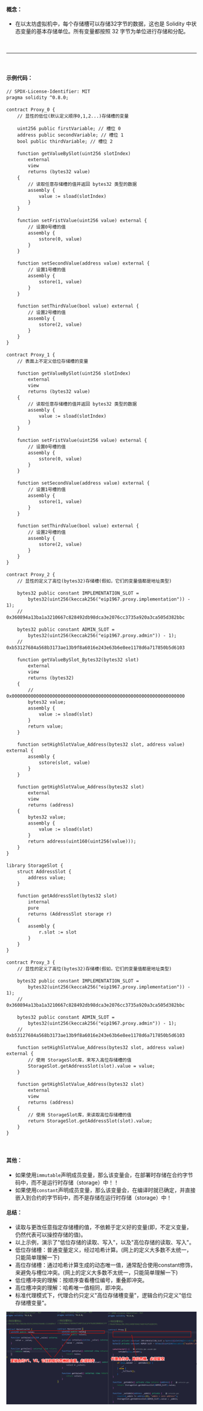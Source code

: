#### 概念：
- 在以太坊虚拟机中，每个存储槽可以存储32字节的数据，这也是 Solidity 中状态变量的基本存储单位。所有变量都按照 32 字节为单位进行存储和分配。

　

-----------------------------------------------------------------

　

#### 示例代码：
```
// SPDX-License-Identifier: MIT
pragma solidity ^0.8.0;

contract Proxy_0 {
    // 显性的低位(默认定义顺序0,1,2...)存储槽的变量

    uint256 public firstVariable; // 槽位 0
    address public secondVariable; // 槽位 1
    bool public thirdVariable; // 槽位 2

    function getValueBySlot(uint256 slotIndex)
        external
        view
        returns (bytes32 value)
    {
        // 读取任意存储槽的值并返回 bytes32 类型的数据
        assembly {
            value := sload(slotIndex)
        }
    }

    function setFristValue(uint256 value) external {
        // 设置0号槽的值
        assembly {
            sstore(0, value)
        }
    }

    function setSecondValue(address value) external {
        // 设置1号槽的值
        assembly {
            sstore(1, value)
        }
    }

    function setThirdValue(bool value) external {
        // 设置2号槽的值
        assembly {
            sstore(2, value)
        }
    }
}

contract Proxy_1 {
    // 表面上不定义低位存储槽的变量

    function getValueBySlot(uint256 slotIndex)
        external
        view
        returns (bytes32 value)
    {
        // 读取任意存储槽的值并返回 bytes32 类型的数据
        assembly {
            value := sload(slotIndex)
        }
    }

    function setFristValue(uint256 value) external {
        // 设置0号槽的值
        assembly {
            sstore(0, value)
        }
    }

    function setSecondValue(address value) external {
        // 设置1号槽的值
        assembly {
            sstore(1, value)
        }
    }

    function setThirdValue(bool value) external {
        // 设置2号槽的值
        assembly {
            sstore(2, value)
        }
    }
}

contract Proxy_2 {
    // 显性的定义了高位(bytes32)存储槽(假如，它们的变量值都是地址类型)

    bytes32 public constant IMPLEMENTATION_SLOT =
        bytes32(uint256(keccak256("eip1967.proxy.implementation")) - 1);
    // 0x360894a13ba1a3210667c828492db98dca3e2076cc3735a920a3ca505d382bbc

    bytes32 public constant ADMIN_SLOT =
        bytes32(uint256(keccak256("eip1967.proxy.admin")) - 1);
    // 0xb53127684a568b3173ae13b9f8a6016e243e63b6e8ee1178d6a717850b5d6103        

    function getValueBySlot_Bytes32(bytes32 slot)
        external
        view
        returns (bytes32)
    {
        // 0x0000000000000000000000000000000000000000000000000000000000000000
        bytes32 value;
        assembly {
            value := sload(slot)
        }
        return value;
    }

    function setHighSlotValue_Address(bytes32 slot, address value) external {
        assembly {
            sstore(slot, value)
        }
    }

    function getHighSlotValue_Address(bytes32 slot)
        external
        view
        returns (address)
    {
        bytes32 value;
        assembly {
            value := sload(slot)
        }
        return address(uint160(uint256(value)));
    }
}

library StorageSlot {
    struct AddressSlot {
        address value;
    }

    function getAddressSlot(bytes32 slot)
        internal
        pure
        returns (AddressSlot storage r)
    {
        assembly {
            r.slot := slot
        }
    }
}

contract Proxy_3 {
    // 显性的定义了高位(bytes32)存储槽(假如，它们的变量值都是地址类型)

    bytes32 public constant IMPLEMENTATION_SLOT =
        bytes32(uint256(keccak256("eip1967.proxy.implementation")) - 1);
    // 0x360894a13ba1a3210667c828492db98dca3e2076cc3735a920a3ca505d382bbc

    bytes32 public constant ADMIN_SLOT =
        bytes32(uint256(keccak256("eip1967.proxy.admin")) - 1);
    // 0xb53127684a568b3173ae13b9f8a6016e243e63b6e8ee1178d6a717850b5d6103        

    function setHighSlotValue_Address(bytes32 slot, address value) external {
        // 使用 StorageSlot库，来写入高位存储槽的值
        StorageSlot.getAddressSlot(slot).value = value;
    }

    function getHighSlotValue_Address(bytes32 slot)
        external
        view
        returns (address)
    {
        // 使用 StorageSlot库，来读取高位存储槽的值
        return StorageSlot.getAddressSlot(slot).value;
    }
}

```

　
#### 其他：
- 如果使用```immutable```声明成员变量，那么该变量会，在部署时存储在合约字节码中，而不是运行时存储（storage）中！！
- 如果使用```constant```声明成员变量，那么该变量会，在编译时就已确定，并直接嵌入到合约的字节码中，而不是存储在运行时存储（storage）中！
　


#### 总结：
- 读取与更改任意指定存储槽的值，不依赖于定义好的变量(即，不定义变量，仍然代表可以操控存储的值)。
- 以上示例，演示了"低位存储的读取、写入"，以及"高位存储的读取、写入"。
- 低位存储槽：普通变量定义，经过哈希计算。(网上的定义大多数不太统一，只能简单理解一下)
- 高位存储槽：通过哈希计算生成的动态唯一值，通常配合使用constant修饰，来避免与槽位冲突。(网上的定义大多数不太统一，只能简单理解一下)
- 低位槽冲突的理解：按顺序查看槽位编号，重叠即冲突。
- 高位槽冲突的理解：哈希唯一值相同，即冲突。
- 标准代理模式下，代理合约只定义"高位存储槽变量"，逻辑合约只定义"低位存储槽变量"。

![](../images/proxyMode_0_Slot.png "")